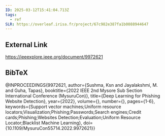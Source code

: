 ```yaml
---
ID: 2025-03-12T15:41:04.713Z
tags:
  - ref
SLR: https://overleaf.irisa.fr/project/67c982e387fa1b0088944647
---
```

## External Link

https://ieeexplore.ieee.org/document/9972621

## BibTeX

@INPROCEEDINGS{9972621,   author={Sushma, Ksn and Jayalakshmi, M. and Guha, Tapas},   booktitle={2022 IEEE 2nd Mysore Sub Section International Conference (MysuruCon)},    title={Deep Learning for Phishing Website Detection},    year={2022},   volume={},   number={},   pages={1-6},   keywords={Support vector machines;Uniform resource locators;Visualization;Phishing;Passwords;Search engines;Credit cards;Phishing;Websites Detection;Evaluation;Uniform Resource Locator;Blacklist Machine Learning},   doi={10.1109/MysuruCon55714.2022.9972621}}

